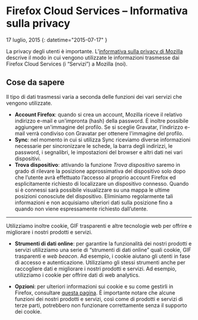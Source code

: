 # Firefox Cloud Services – Informativa sulla privacy

17 luglio, 2015
{: datetime="2015-07-17" }

La privacy degli utenti è importante. L’[informativa sulla privacy di Mozilla](https://www.mozilla.org/privacy/) descrive il modo in cui vengono utilizzate le informazioni trasmesse dai Firefox Cloud Services (i “Servizi”) a Mozilla (noi).

## Cose da sapere

Il tipo di dati trasmessi varia a seconda delle funzioni dei vari servizi che vengono utilizzate.

* **Account Firefox**: quando si crea un account, Mozilla riceve il relativo indirizzo e-mail e un'impronta (hash) della password. È inoltre possibile aggiungere un'immagine del profilo. Se si sceglie Gravatar, l'indirizzo e-mail verrà condiviso con Gravatar per ottenere l'immagine del profilo.
* **Sync**: nel momento in cui si utilizza Sync riceviamo diverse informazioni necessarie per sincronizzare le schede, la barra degli indirizzi, le password, i segnalibri, le impostazioni del browser e altri dati nei vari dispositivi.
* **Trova dispositivo**: attivando la funzione *Trova dispositivo* saremo in grado di rilevare la posizione approssimativa del dispositivo solo dopo che l’utente avrà effettuato l’accesso al proprio account Firefox ed esplicitamente richiesto di localizzare un dispositivo connesso. Quando si è connessi sarà possibile visualizzare su una mappa le ultime posizioni conosciute del dispositivo. Eliminiamo regolarmente tali informazioni e non acquisiamo ulteriori dati sulla posizione fino a quando non viene espressamente richiesto dall’utente.

---------------------------------------

Utilizziamo inoltre cookie, GIF trasparenti e altre tecnologie web per offrire e migliorare i nostri prodotti e servizi.

* **Strumenti di dati online**: per garantire la funzionalità dei nostri prodotti e servizi utilizziamo una serie di “strumenti di dati online” quali cookie, GIF trasparenti e *web beacon*. Ad esempio, i cookie aiutano gli utenti in fase di accesso e autenticazione. Utilizziamo gli stessi strumenti anche per raccogliere dati e migliorare i nostri prodotti e servizi. Ad esempio, utilizziamo i cookie per offrire dati di web analytics.

* **Opzioni**: per ulteriori informazioni sui cookie e su come gestirli in Firefox, consultare [questa pagina](https://support.mozilla.org/it/kb/Gestione%20dei%20cookie). È importante notare che alcune funzioni dei nostri prodotti e servizi, così come di prodotti e servizi di terze parti, potrebbero non funzionare correttamente senza il supporto dei cookie.
